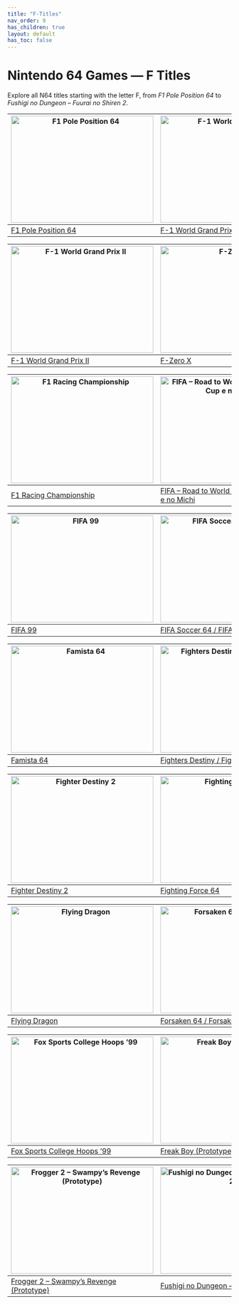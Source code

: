 ```yaml
---
title: "F-Titles"
nav_order: 9
has_children: true
layout: default
has_toc: false
---
```


# Nintendo 64 Games — F Titles

Explore all N64 titles starting with the letter F, from *F1 Pole Position 64* to *Fushigi no Dungeon – Fuurai no Shiren 2*.

| <a href="f/f1-pole-position-64"><img src="https://placeholder.image/f1-pole-position-64.jpg" width="320" height="240" alt="F1 Pole Position 64"/></a> | <a href="f/f-1-world-grand-prix"><img src="https://placeholder.image/f-1-world-grand-prix.jpg" width="320" height="240" alt="F-1 World Grand Prix"/></a> |
|---|---|
| [F1 Pole Position 64](f/f1-pole-position-64) | [F-1 World Grand Prix](f/f-1-world-grand-prix) |

| <a href="f/f-1-world-grand-prix-ii"><img src="https://placeholder.image/f-1-world-grand-prix-ii.jpg" width="320" height="240" alt="F-1 World Grand Prix II"/></a> | <a href="f/f-zero-x"><img src="https://placeholder.image/f-zero-x.jpg" width="320" height="240" alt="F-Zero X"/></a> |
|---|---|
| [F-1 World Grand Prix II](f/f-1-world-grand-prix-ii) | [F-Zero X](f/f-zero-x) |

| <a href="f/f1-racing-championship"><img src="https://placeholder.image/f1-racing-championship.jpg" width="320" height="240" alt="F1 Racing Championship"/></a> | <a href="f/fifa-road-to-world-cup-98"><img src="https://placeholder.image/fifa-road-to-world-cup-98.jpg" width="320" height="240" alt="FIFA – Road to World Cup 98 / World Cup e no Michi"/></a> |
|---|---|
| [F1 Racing Championship](f/f1-racing-championship) | [FIFA – Road to World Cup 98 / World Cup e no Michi](f/fifa-road-to-world-cup-98) |

| <a href="f/fifa-99"><img src="https://placeholder.image/fifa-99.jpg" width="320" height="240" alt="FIFA 99"/></a> | <a href="f/fifa-soccer-64"><img src="https://placeholder.image/fifa-soccer-64.jpg" width="320" height="240" alt="FIFA Soccer 64 / FIFA 64"/></a> |
|---|---|
| [FIFA 99](f/fifa-99) | [FIFA Soccer 64 / FIFA 64](f/fifa-soccer-64) |

| <a href="f/famista-64"><img src="https://placeholder.image/famista-64.jpg" width="320" height="240" alt="Famista 64"/></a> | <a href="f/fighters-destiny"><img src="https://placeholder.image/fighters-destiny.jpg" width="320" height="240" alt="Fighters Destiny / Fighting Cup"/></a> |
|---|---|
| [Famista 64](f/famista-64) | [Fighters Destiny / Fighting Cup](f/fighters-destiny) |

| <a href="f/fighter-destiny-2"><img src="https://placeholder.image/fighter-destiny-2.jpg" width="320" height="240" alt="Fighter Destiny 2"/></a> | <a href="f/fighting-force-64"><img src="https://placeholder.image/fighting-force-64.jpg" width="320" height="240" alt="Fighting Force 64"/></a> |
|---|---|
| [Fighter Destiny 2](f/fighter-destiny-2) | [Fighting Force 64](f/fighting-force-64) |

| <a href="f/flying-dragon"><img src="https://placeholder.image/flying-dragon.jpg" width="320" height="240" alt="Flying Dragon"/></a> | <a href="f/forsaken-64"><img src="https://placeholder.image/forsaken-64.jpg" width="320" height="240" alt="Forsaken 64 / Forsaken"/></a> |
|---|---|
| [Flying Dragon](f/flying-dragon) | [Forsaken 64 / Forsaken](f/forsaken-64) |

| <a href="f/fox-sports-college-hoops-99"><img src="https://placeholder.image/fox-sports-college-hoops-99.jpg" width="320" height="240" alt="Fox Sports College Hoops ’99"/></a> | <a href="f/freak-boy-prototype"><img src="https://placeholder.image/freak-boy-prototype.jpg" width="320" height="240" alt="Freak Boy (Prototype)"/></a> |
|---|---|
| [Fox Sports College Hoops ’99](f/fox-sports-college-hoops-99) | [Freak Boy (Prototype)](f/freak-boy-prototype) |

| <a href="f/frogger-2-prototype"><img src="https://placeholder.image/frogger-2-prototype.jpg" width="320" height="240" alt="Frogger 2 – Swampy’s Revenge (Prototype)"/></a> | <a href="f/fushigi-no-dungeon"><img src="https://placeholder.image/fushigi-no-dungeon.jpg" width="320" height="240" alt="Fushigi no Dungeon – Fuurai no Shiren 2"/></a> |
|---|---|
| [Frogger 2 – Swampy’s Revenge (Prototype)](f/frogger-2-prototype) | [Fushigi no Dungeon – Fuurai no Shiren 2](f/fushigi-no-dungeon) |
